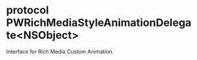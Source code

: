 
# <a name="heading"></a>protocol PWRichMediaStyleAnimationDelegate&lt;NSObject&gt;  
Interface for Rich Media Custom Animation. 